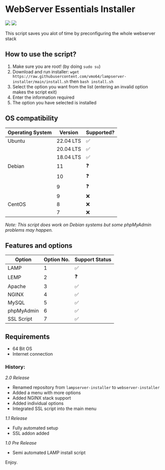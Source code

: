# WebServer Essentials Installer

<a href="#">
    <img src="https://img.shields.io/badge/version-latest-brightgreen.svg" /></a>
<a href="https://github.com/vmo64/webserver-installer/releases/tag/2.0">
    <img src="https://img.shields.io/badge/latest%20release-2.0-blue.svg" /></a>
   
This script saves you alot of time by preconfiguring the whole webserver stack

## How to use the script?
1. Make sure you are root! (by doing ``sudo su``)
2. Download and run installer: `wget https://raw.githubusercontent.com/vmo64/lampserver-installer/main/install.sh` then `bash install.sh`
3. Select the option you want from the list (entering an invalid option makes the script exit)
4. Enter the information required
3. The option you have selected is installed

## OS compatibility
| Operating System | Version | Supported? |
| --------------- | --------------- | --------------- |
| Ubuntu | 22.04 LTS | ✅ |
|        | 20.04 LTS | ✅ |
|        | 18.04 LTS | ✅ |
| Debian | 11 | ❓ |
|        | 10 | ❓ |
|        | 9  | ❓ |
|        | 9 | ❌ |
| CentOS | 8 | ❌ |
|        | 7 | ❌ |

*Note: This script does work on Debian systems but some phpMyAdmin problems may happen.*

## Features and options
| Option | Option No. | Support Status |
| --------------- | --------------- | --------------- |
| LAMP | 1 | ✅ |
| LEMP | 2 | ❓ |
| Apache | 3 | ✅ |
| NGINX | 4 | ✅ |
| MySQL | 5 | ✅ |
| phpMyAdmin | 6 | ✅ |
| SSL Script | 7 | ✅ |

## Requirements
- 64 Bit OS
- Internet connection

### History:
*2.0 Release*
- Renamed repository from `lampserver-installer` to `webserver-installer`
- Added a menu with more options
- Added NGINX stack support
- Added individual options
- Integrated SSL script into the main menu 

*1.1 Release*
- Fully automated setup
- SSL addon added

*1.0 Pre Release*
- Semi automated LAMP install script

Enjoy.
